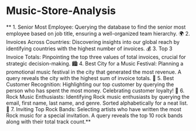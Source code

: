 # Music-Store-Analysis
** 1. Senior Most Employee:
Querying the database to find the senior most employee based on job title, ensuring a well-organized team hierarchy.
🌍 2. Invoices Across Countries:
Discovering insights into our global reach by identifying countries with the highest number of invoices.
💰 3. Top 3 Invoice Totals:
Pinpointing the top three values of total invoices, crucial for strategic decision-making.
🏙️ 4. Best City for a Music Festival:
Planning a promotional music festival in the city that generated the most revenue. A query reveals the city with the highest sum of invoice totals.
👑 5. Best Customer Recognition:
Highlighting our top customer by querying the person who has spent the most money. Celebrating customer loyalty!
🎸 6. Rock Music Enthusiasts:
Identifying Rock music enthusiasts by querying the email, first name, last name, and genre. Sorted alphabetically for a neat list.
🤘 7. Inviting Top Rock Bands:
Selecting artists who have written the most Rock music for a special invitation. A query reveals the top 10 rock bands along with their total track count.**
